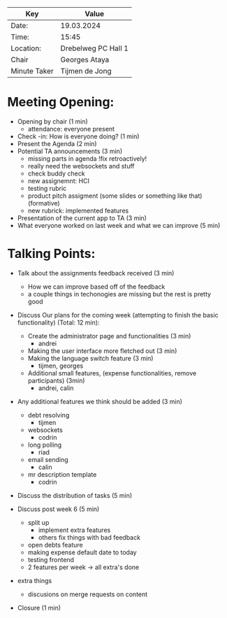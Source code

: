 |  Key  |  Value  |
|  ---  |   ---   |
| Date: | 19.03.2024 |
| Time: | 15:45 |
| Location: | Drebelweg PC Hall 1 |
| Chair        | Georges Ataya |
| Minute Taker | Tijmen de Jong |

# Meeting Opening:
- Opening by chair (1 min)
	- attendance: everyone present
- Check -in: How is everyone doing? (1 min)
- Present the Agenda (2 min)
- Potential TA announcements (3 min)
	- missing parts in agenda !fix retroactively!
	- really need the websockets and stuff
	- check buddy check
	- new assignemnt: HCI
	- testing rubric
	- product pitch assigment (some slides or something like that) (formative)
	- new rubrick: implemented features
- Presentation of the current app to TA (3 min)
- What everyone worked on last week and what we can improve (5 min)

# Talking Points:
- Talk about the assignments feedback received (3 min)
    - How we can improve based off of the feedback
	- a couple things in techonogies are missing but the rest is pretty good
- Discuss Our plans for the coming week (attempting to finish the basic functionality) (Total: 12 min):
    - Create the administrator page and functionalities (3 min)
		- andrei
    - Making the user interface more fletched out (3 min)
	- Making the language switch feature (3 min)
		- tijmen, georges
    - Additional small features, (expense functionalities, remove participants) (3min)
		- andrei, calin
- Any additional features we think should be added (3 min)
	- debt resolving
		- tijmen
	- websockets
		- codrin
	- long polling
		- riad
	- email sending
		- calin
	- mr description template
		- codrin
- Discuss the distribution of tasks (5 min)
- Discuss post week 6 (5 min)
	- split up
		- implement extra features
		- others fix things with bad feedback
	- open debts feature
	- making expense default date to today
	- testing frontend
	- 2 features per week -> all extra's done

- extra things
	- discusions on merge requests on content

- Closure (1 min)
